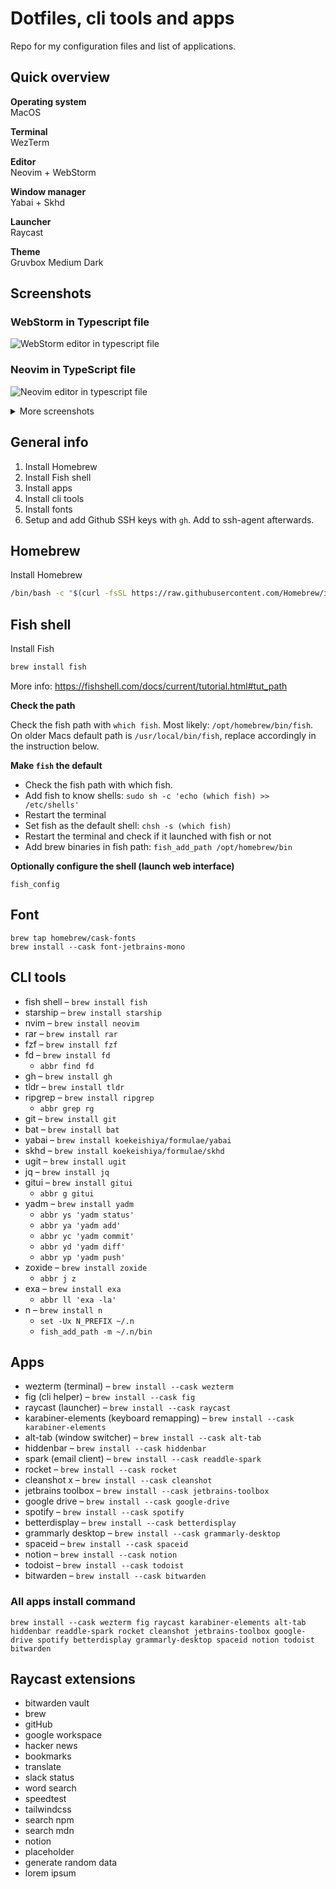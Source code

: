 # Dotfiles, cli tools and apps

Repo for my configuration files and list of applications.

## Quick overview

**Operating system**  
MacOS 

**Terminal**  
WezTerm

**Editor**  
Neovim + WebStorm

**Window manager**  
Yabai + Skhd

**Launcher**  
Raycast

**Theme**  
Gruvbox Medium Dark

## Screenshots

### WebStorm in Typescript file

![WebStorm editor in typescript file](https://user-images.githubusercontent.com/10507071/227624576-b1731361-32f0-41ad-9644-185c18aae949.png)


### Neovim in TypeScript file

![Neovim editor in typescript file](https://user-images.githubusercontent.com/10507071/227624572-2222e339-0f70-470d-9127-52351eb64a36.png)

<details>
<summary>More screenshots</summary>

### Neovim dashboard

![Neovim dashboard](https://user-images.githubusercontent.com/10507071/210083588-a54da17b-c2f3-42e2-9802-1d66b90183c5.png)

### Telescope

![Telescope](https://user-images.githubusercontent.com/10507071/210084081-d6a2e9ac-baba-46fa-9447-ffd521ba2de4.png)
![TeleScope](https://user-images.githubusercontent.com/10507071/210083952-1ad8568f-8aac-424c-961e-9767bc5cf4a3.png)

### Lua

![Lua](https://user-images.githubusercontent.com/10507071/210084163-c7b00ef5-ee74-49e6-b60a-145690dc6bb1.png)

</details>

## General info

1. Install Homebrew
2. Install Fish shell
3. Install apps
4. Install cli tools
5. Install fonts
6. Setup and add Github SSH keys with `gh`. Add to ssh-agent afterwards.

## Homebrew

Install Homebrew  
```bash
/bin/bash -c "$(curl -fsSL https://raw.githubusercontent.com/Homebrew/install/HEAD/install.sh)"
```

## Fish shell

Install Fish  
```bash
brew install fish
```

More info: https://fishshell.com/docs/current/tutorial.html#tut_path

**Check the path**

Check the fish path with `which fish`. Most likely: `/opt/homebrew/bin/fish`. 
On older Macs default path is `/usr/local/bin/fish`, replace accordingly in the instruction below.

**Make `fish` the default**

* Check the fish path with which fish.
* Add fish to know shells: `sudo sh -c 'echo (which fish) >> /etc/shells'`
* Restart the terminal
* Set fish as the default shell: `chsh -s (which fish)`
* Restart the terminal and check if it launched with fish or not
* Add brew binaries in fish path: `fish_add_path /opt/homebrew/bin`

**Optionally configure the shell (launch web interface)**

`fish_config`

## Font

`brew tap homebrew/cask-fonts`  
`brew install --cask font-jetbrains-mono`

## CLI tools

* fish shell – `brew install fish`
* starship – `brew install starship`
* nvim – `brew install neovim`
* rar – `brew install rar`
* fzf – `brew install fzf`
* fd – `brew install fd`
    * `abbr find fd`
* gh – `brew install gh`
* tldr – `brew install tldr`
* ripgrep – `brew install ripgrep`
    * `abbr grep rg`
* git – `brew install git`
* bat – `brew install bat`
* yabai – `brew install koekeishiya/formulae/yabai`
* skhd – `brew install koekeishiya/formulae/skhd`
* ugit – `brew install ugit`
* jq – `brew install jq`
* gitui – `brew install gitui`
  * `abbr g gitui`
* yadm – `brew install yadm`
    * `abbr ys 'yadm status'`
    * `abbr ya 'yadm add'`
    * `abbr yc 'yadm commit'`
    * `abbr yd 'yadm diff'`
    * `abbr yp 'yadm push'`
* zoxide – `brew install zoxide`
  * `abbr j z`
* exa – `brew install exa`
    * `abbr ll 'exa -la'`
* n – `brew install n`
  * `set -Ux N_PREFIX ~/.n`
  * `fish_add_path -m ~/.n/bin`


## Apps

* wezterm (terminal) – `brew install --cask wezterm`
* fig (cli helper) – `brew install --cask fig`
* raycast (launcher) – `brew install --cask raycast`
* karabiner-elements (keyboard remapping) – `brew install --cask karabiner-elements`
* alt-tab (window switcher) – `brew install --cask alt-tab`
* hiddenbar – `brew install --cask hiddenbar`
* spark (email client) – `brew install --cask readdle-spark`
* rocket – `brew install --cask rocket`
* cleanshot x – `brew install --cask cleanshot`
* jetbrains toolbox – `brew install --cask jetbrains-toolbox`
* google drive – `brew install --cask google-drive`
* spotify – `brew install --cask spotify`
* betterdisplay – `brew install --cask betterdisplay`
* grammarly desktop – `brew install --cask grammarly-desktop`
* spaceid – `brew install --cask spaceid`
* notion – `brew install --cask notion`
* todoist – `brew install --cask todoist`
* bitwarden – `brew install --cask bitwarden`

### All apps install command
`brew install --cask wezterm fig raycast karabiner-elements alt-tab hiddenbar readdle-spark rocket cleanshot jetbrains-toolbox google-drive spotify betterdisplay grammarly-desktop spaceid notion todoist bitwarden`

## Raycast extensions

* bitwarden vault
* brew
* gitHub
* google workspace
* hacker news 
* bookmarks
* translate
* slack status
* word search
* speedtest
* tailwindcss
* search npm
* search mdn
* notion
* placeholder
* generate random data
* lorem ipsum
